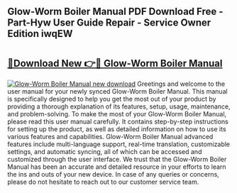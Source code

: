 ## Glow-Worm Boiler Manual PDF Download Free - Part-Hyw User Guide Repair - Service Owner Edition iwqEW

# <h2><a href="http://cf16247.oget.top/?id=Glow-Worm+Boiler+Manual">🔗Download New 👉🔴 Glow-Worm Boiler Manual</a></h2>

[![Glow-Worm Boiler Manual new download](https://i.imgur.com/5g1atiW.png)](http://cf16247.oget.top/?id=Glow-Worm+Boiler+Manual)
Greetings and welcome to the user manual for your newly synced Glow-Worm Boiler Manual. This manual is specifically designed to help you get the most out of your product by providing a thorough explanation of its features, setup, usage, maintenance, and problem-solving. To make the most of your Glow-Worm Boiler Manual, please read this user manual carefully. It contains step-by-step instructions for setting up the product, as well as detailed information on how to use its various features and capabilities. Glow-Worm Boiler Manual advanced features include multi-language support, real-time translation, customizable settings, and automatic syncing, all of which can be accessed and customized through the user interface. We trust that the Glow-Worm Boiler Manual has been an accurate and detailed resource in your efforts to learn the ins and outs of your new device. In case of any queries or concerns, please do not hesitate to reach out to our customer service team.
